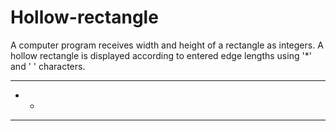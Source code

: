 # Hollow-rectangle
A computer program receives width and height of a rectangle as integers. A hollow rectangle is displayed according to entered edge lengths using '*' and ' ' characters.
***** 
*   * 
*****
